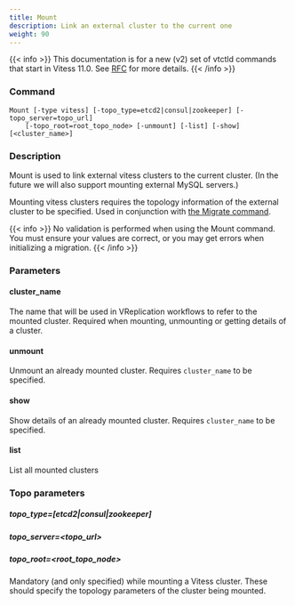 ```yaml
---
title: Mount
description: Link an external cluster to the current one
weight: 90
---
```


{{< info >}}
This documentation is for a new (v2) set of vtctld commands that start in Vitess 11.0. See [RFC](https://github.com/vitessio/vitess/issues/7225) for more details.
{{< /info >}}

### Command

```
Mount [-type vitess] [-topo_type=etcd2|consul|zookeeper] [-topo_server=topo_url]
    [-topo_root=root_topo_node> [-unmount] [-list] [-show]  [<cluster_name>]
```

### Description

Mount is used to link external vitess clusters to the current cluster. (In the future we will also support mounting external MySQL servers.)

Mounting vitess clusters requires the topology information of the external cluster to be specified. Used in conjunction with [the Migrate command](../migrate).

{{< info >}}
No validation is performed when using the Mount command. You must ensure your values are correct, or you may get errors when initializing a migration.
{{< /info >}}


### Parameters

#### cluster_name

The name that will be used in VReplication workflows to refer to the mounted cluster. Required when mounting, unmounting or getting details of a cluster.

#### unmount

Unmount an already mounted cluster. Requires `cluster_name` to be specified.

#### show

Show details of an already mounted cluster. Requires `cluster_name` to be specified.

#### list

List all mounted clusters

### Topo parameters

##### topo_type=[etcd2|consul|zookeeper]
##### topo_server=<topo_url>
##### topo_root=<root_topo_node>

Mandatory (and only specified) while mounting a Vitess cluster. These should specify the topology parameters of the cluster being mounted.
